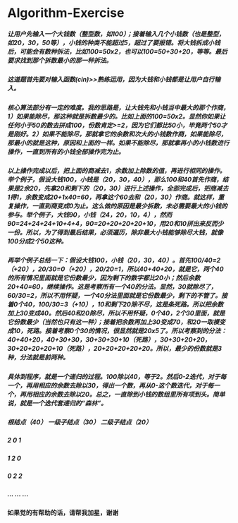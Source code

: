 # Algorithm-Exercise
##### 让用户先输入一个大钱数（整型数，如100）；接着输入几个小钱数（也是整型，如20，30，50等），小钱的种类不能超过5，超过了要报错。将大钱拆成小钱后，可能会有数种拆法，比如100=50x2，也可以100=50+30+20，等等。最后要求找到那个拆数最小的那一种拆法。
##### 这道题首先要对输入函数(cin)>>熟练运用，因为大钱和小钱都是让用户自行输入。
##### 核心算法部分有一定的难度。我的思路是，让大钱先和小钱当中最大的那个作商，1）如果能除尽，那这种就是拆数最少的。比如上面的100=50x2。显然你如果让任何小于50的数去拼成100，份数肯定>=2，因为它们都比50小，毕竟两个50才是刚好。2）如果不能除尽，那就拿它的余数和次大的小钱数作商，如果能除尽，那最小的就是这种，原因和上面的一样。如果不能除尽，那就拿再小的小钱数进行操作，一直到所有的小钱全部操作完为止。
##### 以上操作完成以后，把上面的商减去1，余数加上除数的值，再进行相同的操作。举个例子，假设大钱100，小钱是（20，30，40），那么100和40首先作商，结果是2余20，先拿20和剩下的（20，30）进行上述操作，全部完成后，把商减去1得1，余数变成20+1x40=60，再拿这个60去和（20，30）作商。就这样，重复操作，一直到商变成0为止。这么做的原因是最少拆数，未必需要最大的小钱的参与。举个例子，大钱90，小钱（24，20，10，4），然而90=24+24+24+10+4+4，90=20+20+20+20+10，用20和10拼出来反而少一份。所以，为了得到最后结果，必须遍历，除非最大小钱能够除尽大钱，就像100分成2个50这种。
##### 再举个例子总结一下：假设大钱100，小钱（20，30，40）。首先100/40=2（+20），20/30=0（+20），20/20=1，所以40+40+20，就是它，两个40的所有情况里面就是它份数最少，因为剩下的数字都比20小；然后余数20+40=60，继续操作。这是考察所有一个40的分法。显然，30就除尽了，60/30=2，所以不用怀疑，一个40分法里面就是它份数最少，剩下的不管了。接着0个40，100/30=3（+10），10和剩下20除不尽，这是条死路。所以把余数加上30变成40。然后40和20除尽，所以不用怀疑，0个40，2个30里面，就是它份数最少（当然也只有这一种）；接着把余数再加上30变成70，和20一取模变成10，死路。接着考察0个30的情况，很显然就是20x5了。所以考察到的分法：40+40+20，40+30+30，30+30+30+10（死路），30+30+20+20，30+20+20+20+10（死路），20+20+20+20+20。所以，最少的份数就是3种，分法就是前两种。
##### 具体到程序，就是一个递归的过程。100除以40，等于2。然后0-2迭代，对于每一个，再用相应的余数去除以30，得出一个数，再从0-这个数迭代，对于每一个，再用相应的余数去除以20。总之，一直除到小钱的数组里所有项到头。简单说，就是一个迭代套递归的“森林”。
##### 根结点（40） 一级子结点（30） 二级子结点（20）
#####     2             0                1
#####     1             2                0
#####     0             2                2
#####    ...           ...              ...

#### 如果觉的有帮助的话，请帮我加星，谢谢
